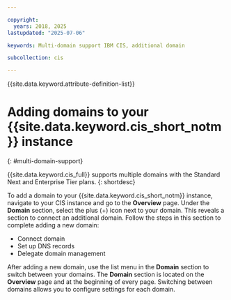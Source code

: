 ```yaml
---

copyright:
  years: 2018, 2025
lastupdated: "2025-07-06"

keywords: Multi-domain support IBM CIS, additional domain

subcollection: cis

---
```


{{site.data.keyword.attribute-definition-list}}

# Adding domains to your {{site.data.keyword.cis_short_notm}} instance
{: #multi-domain-support}

{{site.data.keyword.cis_full}} supports multiple domains with the Standard Next and Enterprise Tier plans.
{: shortdesc}



To add a domain to your {{site.data.keyword.cis_short_notm}} instance, navigate to your CIS instance and go to the **Overview** page. Under the **Domain** section, select the plus (+) icon next to your domain. This reveals a section to connect an additional domain. Follow the steps in this section to complete adding a new domain:

* Connect domain
* Set up DNS records
* Delegate domain management

After adding a new domain, use the list menu in the **Domain** section to switch between your domains. The **Domain** section is located on the **Overview** page and at the beginning of every page. Switching between domains allows you to configure settings for each domain.
